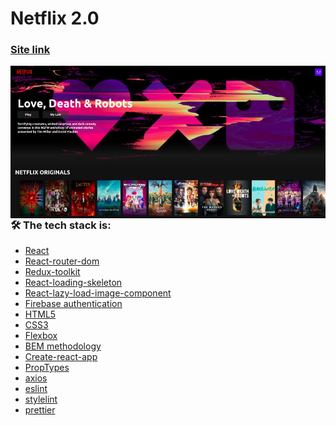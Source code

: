 # Netflix 2.0

### [Site link](https://netflix-clone-ae764.firebaseapp.com/)

<kbd>
  <img align="right" alt="img" src="iURSL6N.jpeg"  />
</kbd>

### 🛠 The tech stack is:

- [React](https://reactjs.org/)
- [React-router-dom](https://reactrouter.com/docs/en/v6/getting-started/overview)
- [Redux-toolkit](https://redux-toolkit.js.org/)
- [React-loading-skeleton](https://github.com/dvtng/react-loading-skeleton)
- [React-lazy-load-image-component](https://github.com/Aljullu/react-lazy-load-image-component)
- [Firebase authentication](https://firebase.google.com/)
- [HTML5](https://en.wikipedia.org/wiki/HTML5)
- [CSS3](https://en.wikipedia.org/wiki/Cascading_Style_Sheets)
- [Flexbox](https://en.wikipedia.org/wiki/CSS_Flexible_Box_Layout)
- [BEM methodology](https://en.bem.info/methodology/)
- [Create-react-app](https://create-react-app.dev/docs/getting-started/)
- [PropTypes](https://ru.reactjs.org/docs/typechecking-with-proptypes.html)
- [axios](https://github.com/axios/axios)
- [eslint](https://eslint.org/)
- [stylelint](https://stylelint.io/)
- [prettier](https://prettier.io/)
